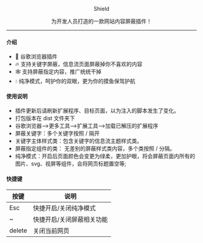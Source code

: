 <p align="center">
  <spen>Shield</spen>
</p>
<p align="center">为开发人员打造的一款网站内容屏蔽插件！</p>

---

#### 介绍

- 📡 谷歌浏览器插件
- 🔥 支持关键字屏蔽，信息流页面屏蔽掉你不喜欢的内容
- 🕸️ 支持屏蔽指定内容，推广统统干掉
- 💧 纯净模式，呵护你的双眼，更为你的摸鱼保驾护航

#### 使用说明

- 插件更新后请刷新扩展程序、目标页面，以为注入的脚本发生了变化。
- 打包版本在 dist 文件夹下
- 谷歌浏览器-->更多工具-->扩展工具-->加载已解压的扩展程序
- 屏蔽关键字：多个关键字按照 / 隔开
- 关键字主体样式类：包含关键字的信息流主题样式类。
- 屏蔽指定组件的类： 无差别的屏蔽样式类内容，多个类按照 / 分隔。
- 纯净模式：开启后页面颜色会变更为绿柔，更加护眼，将会屏蔽页面内所有的图片、svg、视屏等组件，会将网页标题置空等;

#### 快捷键

| 按键   | 说明                      |
| ------ | ------------------------- |
| Esc    | 快捷开启/关闭纯净模式     |
| ~      | 快捷开启/关闭屏蔽相关功能 |
| delete | 关闭当前网页              |
